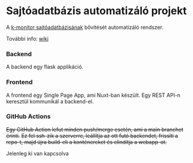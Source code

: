 # Sajtóadatbázis automatizáló projekt

A [k-monitor sajtóadatbázisának](https://adatbazis.k-monitor.hu/) bővítését automatizáló rendszer.

További info: [wiki](https://github.com/k-monitor/sajtoadatbazis-automat/wiki)

### Backend

A backend egy flask applikáció.

### Frontend

A frontend egy Single Page App, ami Nuxt-ban készült. Egy REST API-n keresztül kommunikál a backend-el.

### GitHub Actions

~~Egy GitHub Action lefut minden push/merge esetén, ami a main branchet érinti.~~
~~Ez fel ssh-zik a szerverre, leállítja az ott futó backendet, frissíti a repo-t, majd újra build-eli a konténereket és elindítja a webapp-ot.~~

Jelenleg ki van kapcsolva
